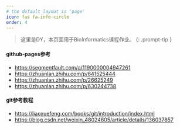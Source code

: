 ```yaml
---
# the default layout is 'page'
icon: fas fa-info-circle
order: 4
---
```


> 这里是DY，本页面用于BioInformatics课程作业。
{: .prompt-tip }

#### github-pages参考

- https://segmentfault.com/a/1190000004947261
- https://zhuanlan.zhihu.com/p/641525444
- https://zhuanlan.zhihu.com/p/26625249
- https://zhuanlan.zhihu.com/p/630244738

#### git参考教程

- https://liaoxuefeng.com/books/git/introduction/index.html
- https://blog.csdn.net/weixin_48024605/article/details/136037857